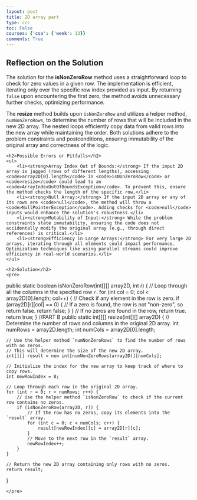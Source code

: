```yaml
---
layout: post
title: 2D array part 
type: ccc
toc: False
courses: {'csa': {'week': 13}}
comments: True
---
```

<html lang="en">
<head>
    <meta charset="UTF-8">
    <meta name="viewport" content="width=device-width, initial-scale=1.0">
    <title>AP Computer Science Solutions</title>
</head>
<body>
    <h2>Reflection on the Solution</h2>
    <p>The solution for the <strong>isNonZeroRow</strong> method uses a straightforward loop to check for zero values in a given row. The implementation is efficient, iterating only over the specific row index provided as input. By returning <code>false</code> upon encountering the first zero, the method avoids unnecessary further checks, optimizing performance.</p>
    <p>The <strong>resize</strong> method builds upon <code>isNonZeroRow</code> and utilizes a helper method, <code>numNonZeroRows</code>, to determine the number of rows that will be included in the new 2D array. The nested loops efficiently copy data from valid rows into the new array while maintaining the order. Both solutions adhere to the problem constraints and postconditions, ensuring immutability of the original array and correctness of the logic.</p>

    <h2>Possible Errors or Pitfalls</h2>
    <ul>
        <li><strong>Array Index Out of Bounds:</strong> If the input 2D array is jagged (rows of different lengths), accessing <code>array2D[0].length</code> in <code>isNonZeroRow</code> or <code>resize</code> could lead to an <code>ArrayIndexOutOfBoundsException</code>. To prevent this, ensure the method checks the length of the specific row.</li>
        <li><strong>Null Array:</strong> If the input 2D array or any of its rows are <code>null</code>, the method will throw a <code>NullPointerException</code>. Adding checks for <code>null</code> inputs would enhance the solution's robustness.</li>
        <li><strong>Mutability of Input:</strong> While the problem constraints state immutability, ensuring the code does not accidentally modify the original array (e.g., through direct references) is critical.</li>
        <li><strong>Efficiency in Large Arrays:</strong> For very large 2D arrays, iterating through all elements could impact performance. Optimization techniques like using parallel streams could improve efficiency in real-world scenarios.</li>
    </ul>

    <h2>Solution</h2>
    <pre>
public static boolean isNonZeroRow(int[][] array2D, int r) {
    // Loop through all the columns in the specified row `r`.
    for (int col = 0; col < array2D[0].length; col++) {
        // Check if any element in the row is zero.
        if (array2D[r][col] == 0) {
            // If a zero is found, the row is not "non-zero", so return false.
            return false;
        }
    }
    // If no zeros are found in the row, return true.
    return true;
}
//PART B
public static int[][] resize(int[][] array2D) {
    // Determine the number of rows and columns in the original 2D array.
    int numRows = array2D.length;
    int numCols = array2D[0].length;

    // Use the helper method `numNonZeroRows` to find the number of rows with no zeros.
    // This will determine the size of the new 2D array.
    int[][] result = new int[numNonZeroRows(array2D)][numCols];

    // Initialize the index for the new array to keep track of where to copy rows.
    int newRowIndex = 0;

    // Loop through each row in the original 2D array.
    for (int r = 0; r < numRows; r++) {
        // Use the helper method `isNonZeroRow` to check if the current row contains no zeros.
        if (isNonZeroRow(array2D, r)) {
            // If the row has no zeros, copy its elements into the `result` array.
            for (int c = 0; c < numCols; c++) {
                result[newRowIndex][c] = array2D[r][c];
            }
            // Move to the next row in the `result` array.
            newRowIndex++;
        }
    }

    // Return the new 2D array containing only rows with no zeros.
    return result;
}

    </pre>
</body>
</html>

